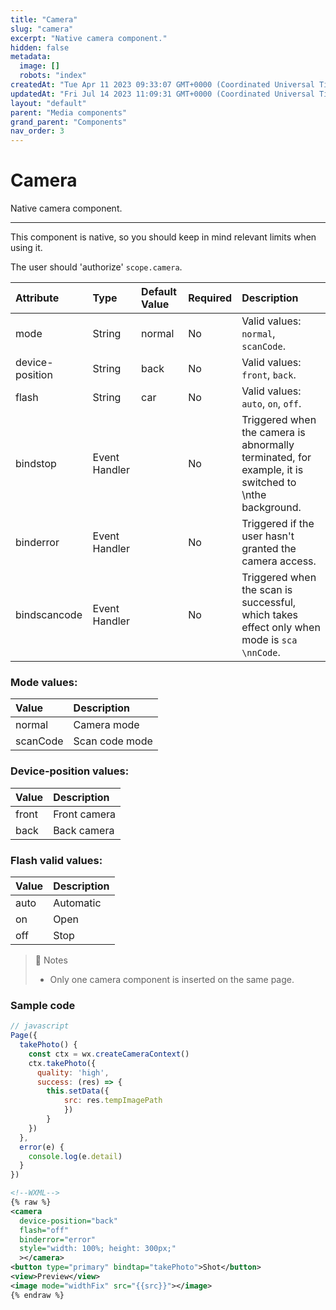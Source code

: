```yaml
---
title: "Camera"
slug: "camera"
excerpt: "Native camera component."
hidden: false
metadata: 
  image: []
  robots: "index"
createdAt: "Tue Apr 11 2023 09:33:07 GMT+0000 (Coordinated Universal Time)"
updatedAt: "Fri Jul 14 2023 11:09:31 GMT+0000 (Coordinated Universal Time)"
layout: "default"
parent: "Media components"
grand_parent: "Components"
nav_order: 3
---
```

# Camera 
Native camera component.

***

This component is native, so you should keep in mind relevant limits when using it.

The user should 'authorize' `scope.camera`.

| Attribute | Type | Default Value | Required | Description |
| :-------- | :--- | :------------ | :------- | :---------- |
| mode | String | normal | No | Valid values: `normal`, `scanCode`. |
| device-position | String | back | No | Valid values: `front`, `back`. |
| flash | String | car | No | Valid values: `auto`, `on`, `off`. |
| bindstop | Event Handler |  | No | Triggered when the camera is abnormally terminated, for example, it is switched to  \nthe background. |
| binderror | Event Handler |  | No | Triggered if the user hasn't granted the camera access. |
| bindscancode | Event Handler |  | No | Triggered when the scan is successful, which takes effect only when mode is `sca  \nnCode`. |

### Mode values:

| Value    | Description    |
| :------- | :------------- |
| normal   | Camera mode    |
| scanCode | Scan code mode |

### Device-position values:

| Value | Description  |
| :---- | :----------- |
| front | Front camera |
| back  | Back camera  |

### Flash valid values:

| Value | Description |
| :---- | :---------- |
| auto  | Automatic   |
| on    | Open        |
| off   | Stop        |

> 📘 Notes
> 
> - Only one camera component is inserted on the same page.

### Sample code

```javascript
// javascript
Page({
  takePhoto() {
    const ctx = wx.createCameraContext()
    ctx.takePhoto({
      quality: 'high',
      success: (res) => {
        this.setData({
        	src: res.tempImagePath
    		})
  		}
  	})
  },
  error(e) {
  	console.log(e.detail)
  }
})

```
```xml
<!--WXML-->
{% raw %}
<camera
  device-position="back"
  flash="off"
  binderror="error"
  style="width: 100%; height: 300px;"
  ></camera>
<button type="primary" bindtap="takePhoto">Shot</button>
<view>Preview</view>
<image mode="widthFix" src="{{src}}"></image>
{% endraw %}
```
